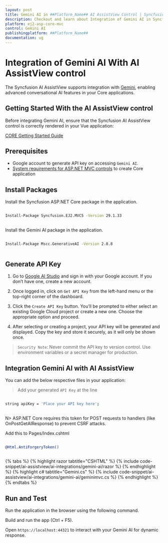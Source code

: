 ```yaml
---
layout: post
title: Gemini AI in ##Platform_Name## AI AssistView Control | Syncfusion
description: Checkout and learn about Integration of Gemini AI in Syncfusion ##Platform_Name## AI AssistView control of Syncfusion Essential JS 2 and more.
platform: ej2-asp-core-mvc
control: Gemini AI
publishingplatform: ##Platform_Name##
documentation: ug
---
```

 
# Integration of Gemini AI With AI AssistView control
 
The Syncfusion AI AssistView supports integration with [Gemini](https://ai.google.dev/gemini-api/docs), enabling advanced conversational AI features in your Core applications.
 
## Getting Started With the AI AssistView control
 
Before integrating Gemini AI, ensure that the Syncfusion AI AssistView control is correctly rendered in your Vue application:
 
[ CORE Getting Started Guide](../getting-started)
 
## Prerequisites
 
* Google account to generate API key on accessing `Gemini AI`.
* [System requirements for ASP.NET MVC controls](https://ej2.syncfusion.com/aspnetmvc/documentation/system-requirements) to create Core application
 
## Install Packages
 
Install the Syncfusion ASP.NET Core package in the application.
 
```bash
 
Install-Package Syncfusion.EJ2.MVC5 -Version 29.1.33
 
```
 
Install the Gemini AI package in the application.
 
```bash
 
Install-Package Mscc.GenerativeAI -Version 2.8.8
 
```
 
## Generate API Key
 
1. Go to [Google AI Studio](https://aistudio.google.com/app/apikey) and sign in with your Google account. If you don’t have one, create a new account.
 
2. Once logged in, click on `Get API Key` from the left-hand menu or the top-right corner of the dashboard.
 
3. Click the `Create API Key` button. You’ll be prompted to either select an existing Google Cloud project or create a new one. Choose the appropriate option and proceed.
 
4. After selecting or creating a project, your API key will be generated and displayed. Copy the key and store it securely, as it will only be shown once.
 
> `Security Note`: Never commit the API key to version control. Use environment variables or a secret manager for production.
 
##  Integration Gemini AI with AI AssistView
 
You can add the below respective files in your application:
 
> Add your generated `API Key` at the line
 
```bash
 
string apiKey = 'Place your API key here';
 
```
N> ASP.NET Core requires this token for POST requests to handlers (like OnPostGetAIResponse) to prevent CSRF attacks.
 
Add this to Pages/Index.cshtml
 
```bash
 
@Html.AntiForgeryToken()
 
```
 
{% tabs %}
{% highlight razor tabtitle="CSHTML" %}
{% include code-snippet/ai-assistview/ai-integrations/gemini-ai/razor %}
{% endhighlight %}
{% highlight c# tabtitle="Gemini.cs" %}
{% include code-snippet/ai-assistview/ai-integrations/gemini-ai/geminimvc.cs %}
{% endhighlight %}
{% endtabs %}
 
## Run and Test
 
Run the application in the browser using the following command.
 
Build and run the app (Ctrl + F5).
 
Open `https://localhost:44321` to interact with your Gemini AI for dynamic response.